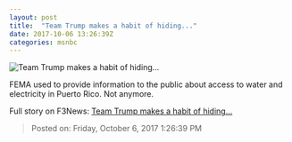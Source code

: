 ```yaml
---
layout: post
title:  "Team Trump makes a habit of hiding..."
date: 2017-10-06 13:26:39Z
categories: msnbc
---
```


![Team Trump makes a habit of hiding...](http://www.msnbc.com/sites/msnbc/files/styles/ratio--1_91-1--1200x630/public/trump_papertowls_171004.jpg?itok=8DD8lb4m)

FEMA used to provide information to the public about access to water and electricity in Puerto Rico. Not anymore.


Full story on F3News: [Team Trump makes a habit of hiding...](http://www.f3nws.com/n/FJYQdD)

> Posted on: Friday, October 6, 2017 1:26:39 PM
